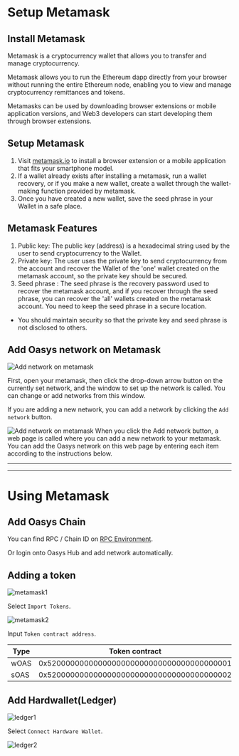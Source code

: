 # Setup Metamask


## Install Metamask

Metamask is a cryptocurrency wallet that allows you to transfer and manage cryptocurrency.

Metamask allows you to run the Ethereum dapp directly from your browser without running the entire Ethereum node, enabling you to view and manage cryptocurrency remittances and tokens.

Metamasks can be used by downloading browser extensions or mobile application versions, and Web3 developers can start developing them through browser extensions.

## Setup Metamask 

1. Visit [metamask.io](https://metamask.io/download/) to install a browser extension or a mobile application that fits your smartphone model.
2. If a wallet already exists after installing a metamask, run a wallet recovery, or if you make a new wallet, create a wallet through the wallet-making function provided by metamask.
3. Once you have created a new wallet, save the seed phrase in your Wallet in a safe place.

## Metamask Features

1. Public key: The public key (address) is a hexadecimal string used by the user to send cryptocurrency to the Wallet.
2. Private key: The user uses the private key to send cryptocurrency from the account and recover the Wallet of the 'one' wallet created on the metamask account, so the private key should be secured.
3. Seed phrase : The seed phrase is the recovery password used to recover the metamask account, and if you recover through the seed phrase, you can recover the 'all' wallets created on the metamask account. You need to keep the seed phrase in a secure location.

* You should maintain security so that the private key and seed phrase is not disclosed to others.

## Add Oasys network on Metamask
![Add network on metamask](/img/docs/tech/wallet/add-network-1.png)

First, open your metamask, then click the drop-down arrow button on the currently set network, and the window to set up the network is called. You can change or add networks from this window.

If you are adding a new network, you can add a network by clicking the `Add network` button.


![Add network on metamask](/img/docs/tech/wallet/add-network-2.png)
When you click the Add network button, a web page is called where you can add a new network to your metamask. You can add the Oasys network on this web page by entering each item according to the instructions below.


---
---

# Using Metamask

## Add Oasys Chain

You can find RPC / Chain ID on [RPC Environment](/docs/staking/rpc-endpoint/1-1-rpc-endpoint).

Or login onto Oasys Hub and add network automatically.


## Adding a token 

![metamask1](/img/docs/tech/metamask/image1.png)

Select `Import Tokens`.

![metamask2](/img/docs/tech/metamask/image2.png)

Input `Token contract address`.

| Type | Token contract | 
|-----------|-----------|
| wOAS | 0x5200000000000000000000000000000000000001 |
| sOAS | 0x5200000000000000000000000000000000000002 |



## Add Hardwallet(Ledger)

![ledger1](/img/docs/tech/ledger/image1.png)

Select `Connect Hardware Wallet`.

![ledger2](/img/docs/tech/ledger/image2.png)

